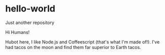 # hello-world
Just another repository


Hi Humans!

Hubot here, I like Node.js and Coffeescript (that's what I'm made of!).
I've had tacos on the moon and find them far superior to Earth tacos.  
